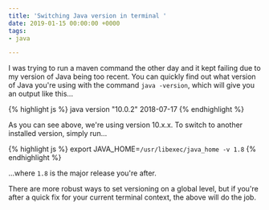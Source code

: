 ```yaml
---
title: 'Switching Java version in terminal '
date: 2019-01-15 00:00:00 +0000
tags:
- java

---
```

I was trying to run a maven command the other day and it kept failing due to my version of Java being too recent. You can quickly find out what version of Java you're using with the command `java -version`, which will give you an output like this...

{% highlight js %}
java version "10.0.2" 2018-07-17
{% endhighlight %}

As you can see above, we're using version 10.x.x. To switch to another installed version, simply run...

{% highlight js %}
export JAVA_HOME=`/usr/libexec/java_home -v 1.8`
{% endhighlight %}

...where `1.8` is the major release you're after.

There are more robust ways to set versioning on a global level, but if you're after a quick fix for your current terminal context, the above will do the job.